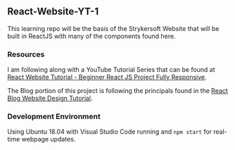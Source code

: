 ## React-Website-YT-1

This learning repo will be the basis of the Strykersoft Website that will be built in ReactJS with many of the components found here.

### Resources

I am following along with a YouTube Tutorial Series that can be found at [React Website Tutorial - Beginner React JS Project Fully Responsive](https://youtu.be/I2UBjN5ER4s).

The Blog portion of this project is following the principals found in the [React Blog Website Design Tutorial](https://youtu.be/tlTdbc5byAs).

### Development Environment

Using Ubuntu 18.04 with Visual Studio Code running and `npm start` for real-time webpage updates.